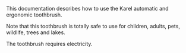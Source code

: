 This documentation describes how to use the Karel automatic and ergonomic toothbrush.

Note that this toothbrush is totally safe to use for children, adults, pets, wildlife, trees and lakes.

The toothbrush requires electricity.
